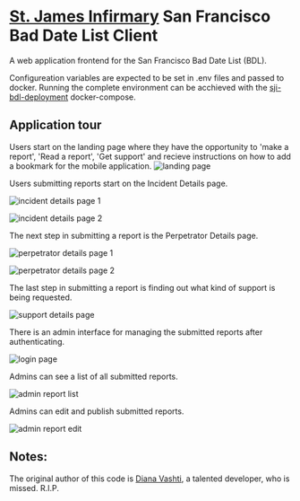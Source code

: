 # [St. James Infirmary](https://stjamesinfirmary.org) San Francisco Bad Date List Client

A web application frontend for the San Francisco Bad Date List (BDL).

Configureation variables are expected to be set in .env files and passed to docker.  Running the complete environment can be acchieved with the [sji-bdl-deployment](https://github.com/dennison-williams-stjames/sji-bdl-deployment) docker-compose.

## Application tour

Users start on the landing page where they have the opportunity to 'make a report', 'Read a report', 'Get support' and recieve instructions on how to add a bookmark for the mobile application.
![landing page](https://raw.githubusercontent.com/dennison-williams-stjames/sji-bdl-client/top/public/images/Screenshots/Home.png)

Users submitting reports start on the Incident Details page.

![incident details page 1](https://raw.githubusercontent.com/dennison-williams-stjames/sji-bdl-client/top/public/images/Screenshots/IncidentDetails.png)

![incident details page 2](https://raw.githubusercontent.com/dennison-williams-stjames/sji-bdl-client/top/public/images/Screenshots/IncidentDetails2.png)

The next step in submitting a report is the Perpetrator Details page.

![perpetrator details page 1](https://raw.githubusercontent.com/dennison-williams-stjames/sji-bdl-client/top/public/images/Screenshots/PerpetratorDetails.png)

![perpetrator details page 2](https://raw.githubusercontent.com/dennison-williams-stjames/sji-bdl-client/top/public/images/Screenshots/PerpetratorDetails2.png)

The last step in submitting a report is finding out what kind of support is being requested.

![support details page](https://raw.githubusercontent.com/dennison-williams-stjames/sji-bdl-client/top/public/images/Screenshots/SupportDetails.png)

There is an admin interface for managing the submitted reports after authenticating.

![login page](https://raw.githubusercontent.com/dennison-williams-stjames/sji-bdl-client/top/public/images/Screenshots/LogIn.png)

Admins can see a list of all submitted reports.

![admin report list](https://raw.githubusercontent.com/dennison-williams-stjames/sji-bdl-client/top/public/images/Screenshots/AdminReportList.png)

Admins can edit and publish submitted reports.

![admin report edit](https://raw.githubusercontent.com/dennison-williams-stjames/sji-bdl-client/top/public/images/Screenshots/AdminReportEdit.png)

## Notes:
The original author of this code is [Diana Vashti](https://github.com/DianaVashti/), a talented developer, who is missed.  R.I.P.

